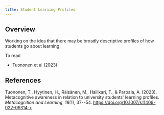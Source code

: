 ```yaml
---
title: Student Learning Profiles 
---
```


## Overview 

Working on the idea that there may be broadly descriptive profiles of how students go about learning.

To read 

- Tuononen et al (2023)

## References 

Tuononen, T., Hyytinen, H., Räisänen, M., Hailikari, T., & Parpala, A. (2023). Metacognitive awareness in relation to university students' learning profiles. *Metacognition and Learning*, *18*(1), 37--54. <https://doi.org/10.1007/s11409-022-09314-x>